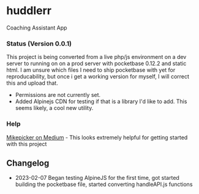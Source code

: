 # huddlerr
Coaching Assistant App



### Status (Version 0.0.1)
This project is being converted from a live php/js environment on a dev server to running on on a prod server with pocketbase 0.12.2 and static html. I am unsure which files I need to ship pocketbase with yet for reproducability, but once i get a working version for myself, I will correct this and upload that.

- Permissions are not currently set.
- Added Alpinejs CDN for testing if that is a library I'd like to add. This seems likely, a cool new utility.

### Help
[Mikepicker on Medium](https://medium.com/@Mikepicker/build-a-multi-user-todo-list-app-with-pocketbase-in-a-single-html-file-8734bfb882fd) - This looks extremely helpful for getting started with this project

## Changelog
- 2023-02-07 Began testing AlpineJS for the first time, got started building the pocketbase file, started converting handleAPI.js functions